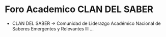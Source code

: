# Foro Academico CLAN DEL SABER
* CLAN DEL SABER -> Comunidad de Liderazgo Académico Nacional de Saberes Emergentes y Relevantes lll
...
